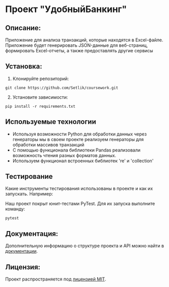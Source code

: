 # Проект "УдобныйБанкинг"

## Описание:

Приложение для анализа транзакций, которые находятся в Excel-файле. Приложение будет генерировать JSON-данные для
веб-страниц, формировать Excel-отчеты, а также предоставлять другие сервисы

## Установка:

1. Клонируйте репозиторий:

```
git clone https://github.com/Setlik/coursework.git
```

2. Установите зависимости:

```
pip install -r requirements.txt
```

## Используемые технологии

- Используя возможности Python для обработки данных через генераторы мы в своем проекте реализуем генераторы для
  обработки массивов транзакций
- C помощью функционала библиотеки Pandas реализовали возможность чтения разных форматов данных.
- Используем функционал встроенных библиотек 're' и 'collection'

## Тестирование

Какие инструменты тестирования использованы в проекте и как их запускать. Например:

Наш проект покрыт юнит-тестами PyTest.
Для их запуска выполните команду:

```
pytest
```

## Документация:

Дополнительную информацию о структуре проекта и API можно найти в [документации](doc).

## Лицензия:

Проект распространяется под [лицензией MIT](LICENSE).

